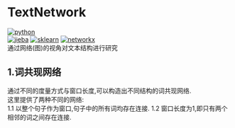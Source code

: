 # TextNetwork
[![python](https://img.shields.io/badge/python-3.6-blue)](https://www.python.org)  
[![jieba](https://img.shields.io/badge/jieba-0.39-yellowgreen)](https://github.com/fxsjy/jieba)
[![sklearn](https://img.shields.io/badge/sklearn-0.21.3-yellowgreen)](https://github.com/scikit-learn/scikit-learn)
[![networkx](https://img.shields.io/badge/networkx-2.4-yellowgreen)](https://github.com/networkx/networkx)  
通过网络(图)的视角对文本结构进行研究  
## 1.词共现网络
通过不同的度量方式与窗口长度,可以构造出不同结构的词共现网络.  
这里提供了两种不同的网络:  
1.1 以整个句子作为窗口,句子中的所有词均存在连接.
1.2 窗口长度为1,即只有两个相邻的词之间存在连接.
